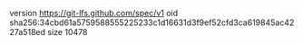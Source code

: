 version https://git-lfs.github.com/spec/v1
oid sha256:34cbd61a5759588555225233c1d16631d3f9ef52cfd3ca619845ac4227a518ed
size 10478
